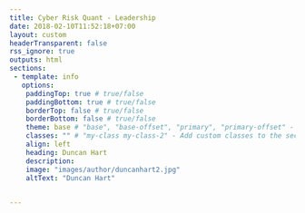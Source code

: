 ```yaml
---
title: Cyber Risk Quant - Leadership
date: 2018-02-10T11:52:18+07:00
layout: custom
headerTransparent: false
rss_ignore: true
outputs: html
sections:
 - template: info
   options:
    paddingTop: true # true/false
    paddingBottom: true # true/false
    borderTop: false # true/false
    borderBottom: false # true/false
    theme: base # "base", "base-offset", "primary", "primary-offset" - Uses color variables from `data/themes.json` to theme the section
    classes: "" # "my-class my-class-2" - Add custom classes to the section div for custom CSS styling
    align: left
    heading: Duncan Hart
    description: 
    image: "images/author/duncanhart2.jpg"
    altText: "Duncan Hart"

 
---
```


